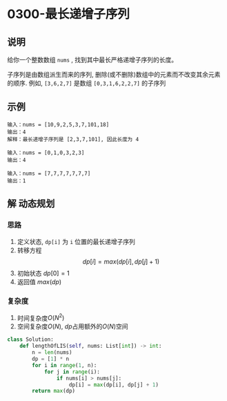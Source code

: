 # 0300-最长递增子序列

## 说明
给你一个整数数组 `nums` , 找到其中最长严格递增子序列的长度。

子序列是由数组派生而来的序列, 删除(或不删除)数组中的元素而不改变其余元素的顺序. 例如, `[3,6,2,7]` 是数组 `[0,3,1,6,2,2,7]` 的子序列

## 示例
```
输入：nums = [10,9,2,5,3,7,101,18]
输出：4
解释：最长递增子序列是 [2,3,7,101], 因此长度为 4

输入：nums = [0,1,0,3,2,3]
输出：4

输入：nums = [7,7,7,7,7,7,7]
输出：1
```

## 解 动态规划

### 思路
1. 定义状态, `dp[i]` 为 `i` 位置的最长递增子序列
2. 转移方程
$$dp[i] = max(dp[i], dp[j] + 1)$$
3. 初始状态 $dp[0] = 1$
4. 返回值 $max(dp)$

### 复杂度
1. 时间复杂度$O(N^2)$
2. 空间复杂度$O(N)$, $dp$占用额外的$O(N)$空间

```python
class Solution:
    def lengthOfLIS(self, nums: List[int]) -> int:
        n = len(nums)
        dp = [1] * n
        for i in range(1, n):
            for j in range(i):
                if nums[i] > nums[j]:
                    dp[i] = max(dp[i], dp[j] + 1)
        return max(dp)
```